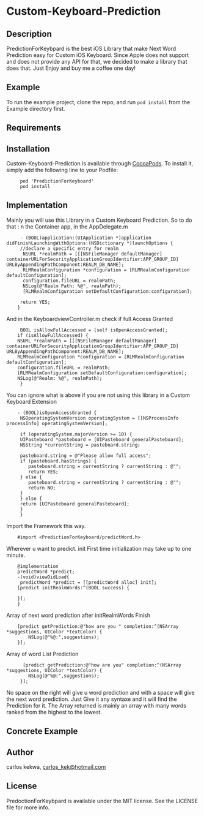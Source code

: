 # Custom-Keyboard-Prediction

## Description 

PredictionForKeybpard is the best iOS Library that make Next Word Prediction easy for Custom iOS Keyboard. 
Since Apple does not support and does not provide any API for that, we decided to make a library that does that. Just Enjoy and buy me a coffee one day!

## Example

To run the example project, clone the repo, and run `pod install` from the Example directory first.

## Requirements

## Installation

Custom-Keyboard-Prediction is available through [CocoaPods](https://cocoapods.org). To install
it, simply add the following line to your Podfile:

         pod 'PredictionForKeyboard'
         pod install

## Implementation

 Mainly you will use this Library in a Custom Keyboard Prediction. 
 So to do that :
n the Container app, in the AppDelegate.m
        
         - (BOOL)application:(UIApplication *)application didFinishLaunchingWithOptions:(NSDictionary *)launchOptions {
         //declare a specific entry for realm 
          NSURL *realmPath = [[[NSFileManager defaultManager] containerURLForSecurityApplicationGroupIdentifier:APP_GROUP_ID] URLByAppendingPathComponent:REALM_DB_NAME]; 
          RLMRealmConfiguration *configuration = [RLMRealmConfiguration defaultConfiguration];
          configuration.fileURL = realmPath;
          NSLog(@"Realm Path: %@", realmPath);
          [RLMRealmConfiguration setDefaultConfiguration:configuration];
    
         return YES;
        }

 And in the KeyboardviewController.m check if full Access Granted
        
         BOOL isAllowFullAccessed = [self isOpenAccessGranted];
        if (isAllowFullAccessed) {
        NSURL *realmPath = [[[NSFileManager defaultManager] containerURLForSecurityApplicationGroupIdentifier:APP_GROUP_ID] URLByAppendingPathComponent:REALM_DB_NAME];
        RLMRealmConfiguration *configuration = [RLMRealmConfiguration defaultConfiguration];
        configuration.fileURL = realmPath;
        [RLMRealmConfiguration setDefaultConfiguration:configuration];
        NSLog(@"Realm: %@", realmPath);
         }

 You can ignore what is above if you are not using this library in a Custom Keyboard Extension

        - (BOOL)isOpenAccessGranted {
         NSOperatingSystemVersion operatingSystem = [[NSProcessInfo processInfo] operatingSystemVersion];
    
         if (operatingSystem.majorVersion >= 10) {
         UIPasteboard *pasteboard = [UIPasteboard generalPasteboard];
         NSString *currentString = pasteboard.string;
        
         pasteboard.string = @"Please allow full access";
         if (pasteboard.hasStrings) {
            pasteboard.string = currentString ? currentString : @"";
            return YES;
         } else {
            pasteboard.string = currentString ? currentString : @"";
            return NO;
         }
         } else {
         return [UIPasteboard generalPasteboard];
         }
         }

Import the Framework this way.

        #import <PredictionForKeyboard/predictWord.h>

 Wherever u want to predict. init
First time initialization may take up to one minute.
        
        @implementation
        predictWord *predict; 
        -(void)viewDidLoad{
         predictWord *predict = [[predictWord alloc] init];
        [predict initRealmWords:^(BOOL success) { 

        }];
        }


 Array of next word prediction after initRealmWords Finish

        [predict getPrediction:@"how are you " completion:^(NSArray *suggestions, UIColor *textColor) {
            NSLog(@"%@:",suggestions); 
        }];


Array of word List Prediction 

          [predict getPrediction:@"how are you" completion:^(NSArray *suggestions, UIColor *textColor) {
            NSLog(@"%@:",suggestions); 
         }];

No space on the right will give u word prediction and with a space will give the next word prediction.
Just Give it any syntaxe and it will find the Prediction for it. The Array returned is mainly an array with many words ranked from the highest to the lowest.

## Concrete Example

## Author

carlos kekwa, carlos_kek@hotmail.com

## License

PredoctionForKeybpard is available under the MIT license. See the LICENSE file for more info.
